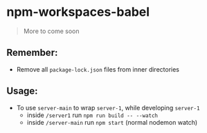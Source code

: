 # npm-workspaces-babel

> More to come soon
## Remember:
- Remove all `package-lock.json` files from inner directories

## Usage:
- To use `server-main` to wrap `server-1`, while developing `server-1`
	- inside `/server1` run `npm run build -- --watch`
	- inside `/server-main` run `npm start` (normal nodemon watch)